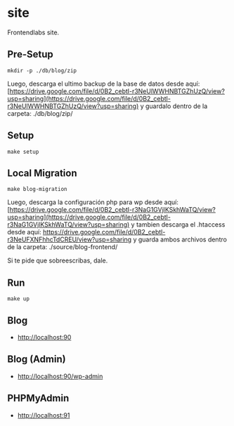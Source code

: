 
# **site**

Frontendlabs site.

## Pre-Setup
```
mkdir -p ./db/blog/zip
```

Luego, descarga el ultimo backup de la base de datos desde aquí:  [https://drive.google.com/file/d/0B2_cebtl-r3NeUlWWHNBTGZhUzQ/view?usp=sharing](https://drive.google.com/file/d/0B2_cebtl-r3NeUlWWHNBTGZhUzQ/view?usp=sharing) y guardalo dentro de la carpeta: ./db/blog/zip/

## Setup
```
make setup
```

## Local Migration
```
make blog-migration
```

Luego, descarga la configuración php para wp desde aquí: [https://drive.google.com/file/d/0B2_cebtl-r3NaG1GVjlKSkhWaTQ/view?usp=sharing](https://drive.google.com/file/d/0B2_cebtl-r3NaG1GVjlKSkhWaTQ/view?usp=sharing) y tambien descarga el .htaccess desde aquí: https://drive.google.com/file/d/0B2_cebtl-r3NeUFXNFhhcTdCREU/view?usp=sharing y guarda ambos archivos dentro de la carpeta: ./source/blog-frontend/

Si te pide que sobreescribas, dale.

## Run
```
make up
```

## Blog
- [http://localhost:90](http://localhost:90)

## Blog (Admin)
- [http://localhost:90/wp-admin](http://localhost:90/wp-admin)

## PHPMyAdmin
- [http://localhost:91](http://localhost:91)
